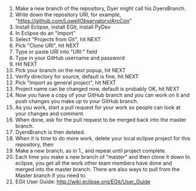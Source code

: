 1. Make a new branch of the repository, Dyer might call his DyersBranch.
2. Write down the repository URI, for example, "https://github.com/LowellObservatory/ArcCon"
3. Install Eclipse, install EGit, install PyDev
4. In Eclipse do an "Import"
5. Select "Projects from Git", hit NEXT
6. Pick "Clone URI", hit NEXT
7. Type or paste URI into "URI:" field
8. Type in your GitHub username and password
9. Hit NEXT
10. Pick your branch on the next popup, hit NEXT
11. Verify directory for source, default is fine, hit NEXT
12. Pick "Import as general project", hit NEXT
13. Project name can be changed now, default is probably OK, hit NEXT
14. Now you have a copy of your GitHub branch and you can work on it
    and push changes you make up to your GitHub branch.
15. As you work, start a pull request for your work so people can look at your changes and comment.
16. When done, ask for the pull request to be merged back into the master branch.
17. DyersBranch is then deleted.
18. When it is time to do more work, delete your local eclipse project for this repository, then
19. Make a new branch, as in 1., and repeat until project complete.
20. Each time you make a new branch of "master" and then clone it down to eclipse,
    you get all the work other team members have done and merged into the master branch.
    There are also ways to pull from the Master branch if you need to.
21. EGit User Guide: http://wiki.eclipse.org/EGit/User_Guide
